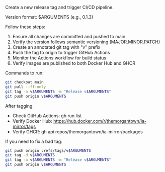 Create a new release tag and trigger CI/CD pipeline.

Version format: $ARGUMENTS (e.g., 0.1.3)

Follow these steps:

1. Ensure all changes are committed and pushed to main
2. Verify the version follows semantic versioning (MAJOR.MINOR.PATCH)
3. Create an annotated git tag with "v" prefix
4. Push the tag to origin to trigger GitHub Actions
5. Monitor the Actions workflow for build status
6. Verify images are published to both Docker Hub and GHCR

Commands to run:
```bash
git checkout main
git pull --ff-only
git tag -a v$ARGUMENTS -m "Release v$ARGUMENTS"  
git push origin v$ARGUMENTS
```

After tagging:
- Check GitHub Actions: gh run list
- Verify Docker Hub: https://hub.docker.com/r/themorgantown/ia-mirror/tags  
- Verify GHCR: gh api repos/themorgantown/ia-mirror/packages

If you need to fix a bad tag:
```bash
git push origin :refs/tags/v$ARGUMENTS
git tag -d v$ARGUMENTS
git tag -a v$ARGUMENTS -m "Release v$ARGUMENTS"
git push origin v$ARGUMENTS
```